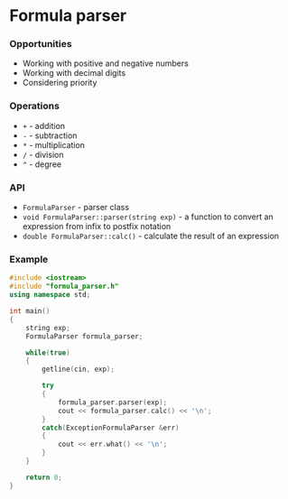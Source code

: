 # Formula parser
### Opportunities
* Working with positive and negative numbers
* Working with decimal digits
* Considering priority
### Operations
* `+` - addition
* `-` - subtraction
* `*` - multiplication
* `/` - division
* `^` - degree
### API
* `FormulaParser` - parser class
* `void FormulaParser::parser(string exp)` - a function to convert an expression from
infix to postfix notation
* `double FormulaParser::calc()` - calculate the result of an expression
### Example
```c++
#include <iostream>
#include "formula_parser.h"
using namespace std;

int main()
{
    string exp;
    FormulaParser formula_parser;

    while(true)
    {
        getline(cin, exp);

        try
        {
            formula_parser.parser(exp);
            cout << formula_parser.calc() << '\n';
        }
        catch(ExceptionFormulaParser &err)
        {
            cout << err.what() << '\n';
        }
    }

    return 0;
}
```